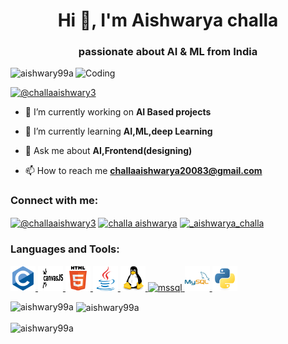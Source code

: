 <h1 align="center">Hi 👋, I'm Aishwarya challa</h1>
<h3 align="center">passionate about AI & ML from India</h3>
<img align="right" alt="Coding" width="400" src="https://img.freepik.com/premium-photo/girl-reading-book-room-with-headphones_662214-38702.jpg?size=626&ext=jpg&ga=GA1.1.1826414947.1699488000&semt=ais">

<p align="left"> <img src="https://komarev.com/ghpvc/?username=aishwary99a&label=Profile%20views&color=0e75b6&style=flat" alt="aishwary99a" /> </p>

<p align="left"> <a href="https://twitter.com/@challaaishwary3" target="blank"><img src="https://img.shields.io/twitter/follow/@challaaishwary3?logo=twitter&style=for-the-badge" alt="@challaaishwary3" /></a> </p>

- 🔭 I’m currently working on **AI Based projects**

- 🌱 I’m currently learning **AI,ML,deep Learning**

- 💬 Ask me about **AI,Frontend(designing)**

- 📫 How to reach me **challaaishwarya20083@gmail.com**
  
<h3 align="left">Connect with me:</h3>
<p align="left">
<a href="https://twitter.com/@challaaishwary3" target="blank"><img align="center" src="https://raw.githubusercontent.com/rahuldkjain/github-profile-readme-generator/master/src/images/icons/Social/twitter.svg" alt="@challaaishwary3" height="30" width="40" /></a>
<a href="https://linkedin.com/in/challa aishwarya" target="blank"><img align="center" src="https://raw.githubusercontent.com/rahuldkjain/github-profile-readme-generator/master/src/images/icons/Social/linked-in-alt.svg" alt="challa aishwarya" height="30" width="40" /></a>
<a href="https://instagram.com/_aishwarya_challa" target="blank"><img align="center" src="https://raw.githubusercontent.com/rahuldkjain/github-profile-readme-generator/master/src/images/icons/Social/instagram.svg" alt="_aishwarya_challa" height="30" width="40" /></a>
</p>

<h3 align="left">Languages and Tools:</h3>
<p align="left"> <a href="https://www.cprogramming.com/" target="_blank" rel="noreferrer"> <img src="https://raw.githubusercontent.com/devicons/devicon/master/icons/c/c-original.svg" alt="c" width="40" height="40"/> </a> <a href="https://canvasjs.com" target="_blank" rel="noreferrer"> <img src="https://raw.githubusercontent.com/Hardik0307/Hardik0307/master/assets/canvasjs-charts.svg" alt="canvasjs" width="40" height="40"/> </a> <a href="https://www.w3.org/html/" target="_blank" rel="noreferrer"> <img src="https://raw.githubusercontent.com/devicons/devicon/master/icons/html5/html5-original-wordmark.svg" alt="html5" width="40" height="40"/> </a> <a href="https://www.java.com" target="_blank" rel="noreferrer"> <img src="https://raw.githubusercontent.com/devicons/devicon/master/icons/java/java-original.svg" alt="java" width="40" height="40"/> </a> <a href="https://www.linux.org/" target="_blank" rel="noreferrer"> <img src="https://raw.githubusercontent.com/devicons/devicon/master/icons/linux/linux-original.svg" alt="linux" width="40" height="40"/> </a> <a href="https://www.microsoft.com/en-us/sql-server" target="_blank" rel="noreferrer"> <img src="https://www.svgrepo.com/show/303229/microsoft-sql-server-logo.svg" alt="mssql" width="40" height="40"/> </a> <a href="https://www.mysql.com/" target="_blank" rel="noreferrer"> <img src="https://raw.githubusercontent.com/devicons/devicon/master/icons/mysql/mysql-original-wordmark.svg" alt="mysql" width="40" height="40"/> </a> <a href="https://www.python.org" target="_blank" rel="noreferrer"> <img src="https://raw.githubusercontent.com/devicons/devicon/master/icons/python/python-original.svg" alt="python" width="40" height="40"/> </a> </p>

<p><img align="left" src="https://github-readme-stats.vercel.app/api/top-langs?username=aishwary99a&show_icons=true&locale=en&layout=compact" alt="aishwary99a" /></p>

<p>&nbsp;<img align="center" src="https://github-readme-stats.vercel.app/api?username=aishwary99a&show_icons=true&locale=en" alt="aishwary99a" /></p>

<p><img align="center" src="https://github-readme-streak-stats.herokuapp.com/?user=aishwary99a&" alt="aishwary99a" /></p>
